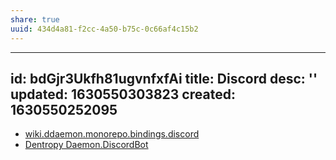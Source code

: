 ```yaml
---
share: true
uuid: 434d4a81-f2cc-4a50-b75c-0c66af4c15b2
---
```

---
id: bdGjr3Ukfh81ugvnfxfAi
title: Discord
desc: ''
updated: 1630550303823
created: 1630550252095
---

* [wiki.ddaemon.monorepo.bindings.discord](/16cc922f-56ea-422e-95be-72f5f55e4111)
* [Dentropy Daemon.DiscordBot](/undefined)
